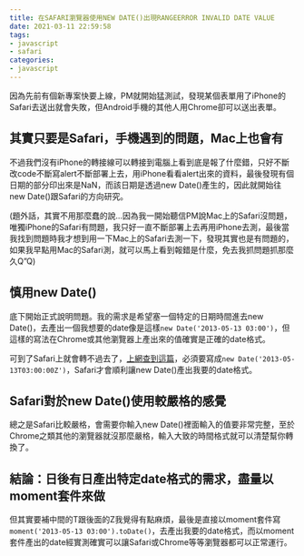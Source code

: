 ```yaml
---
title: 在SAFARI瀏覽器使用NEW DATE()出現RANGEERROR INVALID DATE VALUE
date: 2021-03-11 22:59:58
tags: 
- javascript
- safari
categories:
- javascript
---
```


因為先前有個新專案快要上線，PM就開始猛測試，發現某個表單用了iPhone的Safari去送出就會失敗，但Android手機的其他人用Chrome卻可以送出表單。

## 其實只要是Safari，手機遇到的問題，Mac上也會有

不過我們沒有iPhone的轉接線可以轉接到電腦上看到底是報了什麼錯，只好不斷改code不斷寫alert不斷部署上去，用iPhone看看alert出來的資料，最後發現有個日期的部分印出來是NaN，而該日期是透過new Date()產生的，因此就開始往new Date()跟Safari的方向研究。

(題外話，其實不用那麼蠢的說…因為我一開始聽信PM說Mac上的Safari沒問題，唯獨iPhone的Safari有問題，我只好一直不斷部署上去再用iPhone去測，最後當我找到問題時我才想到用一下Mac上的Safari去測一下，發現其實也是有問題的，如果我早點用Mac的Safari測，就可以馬上看到報錯是什麼，免去我抓問題抓那麼久Q”Q)

## 慎用new Date()

底下開始正式說明問題。我的需求是希望塞一個特定的日期時間進去new Date()，去產出一個我想要的date像是這樣`new Date('2013-05-13 03:00')`，但這樣的寫法在Chrome或其他瀏覽器上產出來的值確實是正確的date格式。

可到了Safari上就會轉不過去了，[上網查到這篇](https://stackoverflow.com/questions/16616950/date-function-returning-invalid-date-in-safari-and-firefox)，必須要寫成`new Date('2013-05-13T03:00:00Z')`，Safari才會順利讓new Date()產出我要的date格式。

## Safari對於new Date()使用較嚴格的感覺

總之是Safari比較嚴格，會需要你輸入new Date()裡面輸入的值要非常完整，至於Chrome之類其他的瀏覽器就沒那麼嚴格，輸入大致的時間格式就可以清楚幫你轉換了。

## 結論：日後有日產出特定date格式的需求，盡量以moment套件來做

但其實要補中間的T跟後面的Z我覺得有點麻煩，最後是直接以moment套件寫`moment('2013-05-13 03:00').toDate()`，去產出我要的date格式，而以moment套件產出的date經實測確實可以讓Safari或Chrome等等瀏覽器都可以正常運行。